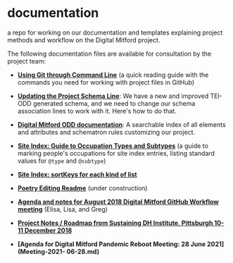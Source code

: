 # documentation
a repo for working on our documentation and templates explaining project methods and workflow on the Digital Mitford project.

The following documentation files are available for consultation by the project team:

* **[Using Git through Command Line](Git_BasicCommands.md)** (a quick reading guide with the commands you need for working with project files in GitHub)
* **[Updating the Project Schema Line](schemaUpdate.md)**: We have a new and improved TEI-ODD generated schema, and we need to change our schema association lines to work with it. Here's how to do that.
* **[Digital Mitford ODD documentation](https://digitalmitford.github.io/DM_documentation/MitfordODD/mitfordODD.html)**: A searchable index of all elements and attributes and schematron rules customizing our project.

* **[Site Index: Guide to Occupation Types and Subtypes](SI_Occupations_Guide.md)** (a guide to marking people's occupations for site index entries, listing standard values for `@type` and `@subtype`)

* **[Site Index: sortKeys for each kind of list](SI_sortKey_Guide.md)**

* **[Poetry Editing Readme](poetryReadMe.md)** (under construction)

* **[Agenda and notes for August 2018 Digital Mitford GitHub Workflow meeting](Meeting_2018-08.md)**  (Elisa, Lisa, and Greg) 
* **[Project Notes / Roadmap from Sustaining DH Institute, Pittsburgh 10-11 December 2018](sustainingDH_notes.md)**
* **[Agenda for Digital Mitford Pandemic Reboot Meeting: 28 June 2021](Meeting-2021-
06-28.md)**
